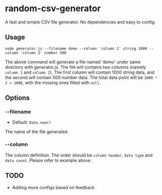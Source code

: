 # random-csv-generator

A fast and simple CSV file generator. No dependencies and easy to config.

## Usage

`node generator.js --filename demo --column 'column 1' string 1000 --column 'column 2' number 500`

The above command will generate a file named 'demo' under same directory with generator.js. The file will contains two columns (namely `column 1` and `column 2`), The first column will contain 1000 string data, and the second will contain 500 number data. The total data point will be `1000 * 2 = 2000`, with the missing ones filled with `null`.

## Options

### --filename

* Default: `Date.now()`

The name of the file generated.

### --column

The column definition. The order should be `column header`, `data type` and `data count`. Please refer to example above.

## TODO

* Adding more configs based on feedback